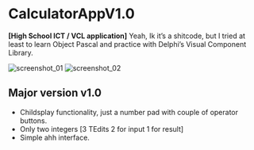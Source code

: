# CalculatorAppV1.0

**[High School ICT / VCL application]** Yeah, Ik it’s a shitcode, but I tried at least to learn Object Pascal and practice with Delphi’s Visual Component Library.

![screenshot_01](https://i.postimg.cc/Hk7r65gD/Screenshot-2024-06-02-070556.png)
![screenshot_02](https://i.postimg.cc/X7PZKLtk/Screenshot-2024-06-02-070618.png)


## Major version v1.0

- Childsplay functionality, just a number pad with couple of operator buttons.
- Only two integers [3 TEdits 2 for input 1 for result]
- Simple ahh interface.